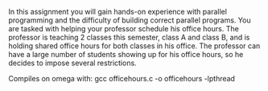 In this assignment you will gain hands-on experience with parallel programming and the
difficulty of building correct parallel programs. You are tasked with helping your professor
schedule his office hours. The professor is teaching 2 classes this semester, class A and
class B, and is holding shared office hours for both classes in his office. The professor can
have a large number of students showing up for his office hours, so he decides to impose
several restrictions.

Compiles on omega with:
gcc officehours.c -o officehours -lpthread